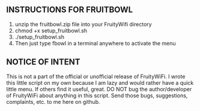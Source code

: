 INSTRUCTIONS FOR FRUITBOWL
-------------------------------------------------------------
1) unzip the fruitbowl.zip file into your FruityWifi directory
2) chmod +x setup_fruitbowl.sh
3) ./setup_fruitbowl.sh
4) Then just type fbowl in a terminal anywhere to activate the menu

NOTICE OF INTENT
-------------------------------------------------------------
This is not a part of the official or unofficial release of FruityWiFi.
I wrote this little script on my own because I am lazy and would
rather have a quick little menu. If others find it useful, great.
DO NOT bug the author/developer of FruityWiFi about anything in
this script. Send those bugs, suggestions, complaints, etc. to me
here on github.
